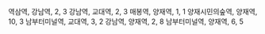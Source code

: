 역삼역, 강남역, 2, 3
강남역, 교대역, 2, 3
매봉역, 양재역, 1, 1
양재시민의숲역, 양재역, 10, 3
남부터미널역, 교대역, 3, 2
강남역, 양재역, 2, 8
남부터미널역, 양재역, 6, 5
